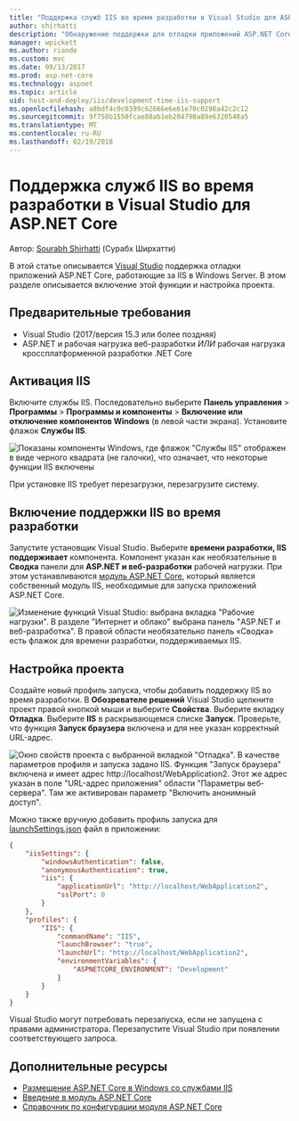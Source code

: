 ```yaml
---
title: "Поддержка служб IIS во время разработки в Visual Studio для ASP.NET Core"
author: shirhatti
description: "Обнаружение поддержки для отладки приложений ASP.NET Core при запуске за IIS на сервере Windows."
manager: wpickett
ms.author: riande
ms.custom: mvc
ms.date: 09/13/2017
ms.prod: asp.net-core
ms.technology: aspnet
ms.topic: article
uid: host-and-deploy/iis/development-time-iis-support
ms.openlocfilehash: a8bdf4c0c0399c62666e6e61e70c0298a42c2c12
ms.sourcegitcommit: 9f758b1550fcae88ab1eb284798a89e6320548a5
ms.translationtype: MT
ms.contentlocale: ru-RU
ms.lasthandoff: 02/19/2018
---
```

# <a name="development-time-iis-support-in-visual-studio-for-aspnet-core"></a>Поддержка служб IIS во время разработки в Visual Studio для ASP.NET Core

Автор: [Sourabh Shirhatti](https://twitter.com/sshirhatti) (Сурабх Ширхатти)

В этой статье описывается [Visual Studio](https://www.visualstudio.com/vs/) поддержка отладки приложений ASP.NET Core, работающие за IIS в Windows Server. В этом разделе описывается включение этой функции и настройка проекта.

## <a name="prerequisites"></a>Предварительные требования

* Visual Studio (2017/версия 15.3 или более поздняя)
* ASP.NET и рабочая нагрузка веб-разработки *ИЛИ* рабочая нагрузка кроссплатформенной разработки .NET Core

## <a name="enable-iis"></a>Активация IIS

Включите службы IIS. Последовательно выберите **Панель управления** > **Программы** > **Программы и компоненты** > **Включение или отключение компонентов Windows** (в левой части экрана). Установите флажок **Службы IIS**.

![Показаны компоненты Windows, где флажок "Службы IIS" отображен в виде черного квадрата (не галочки), что означает, что некоторые функции IIS включены](development-time-iis-support/_static/enable_iis.png)

При установке IIS требует перезагрузки, перезагрузите систему.

## <a name="enable-development-time-iis-support"></a>Включение поддержки IIS во время разработки

Запустите установщик Visual Studio. Выберите **времени разработки, IIS поддерживает** компонента. Компонент указан как необязательные в **Сводка** панели для **ASP.NET и веб-разработки** рабочей нагрузки. При этом устанавливаются [модуль ASP.NET Core](xref:fundamentals/servers/aspnet-core-module), который является собственный модуль IIS, необходимые для запуска приложений ASP.NET Core.

![Изменение функций Visual Studio: выбрана вкладка "Рабочие нагрузки". В разделе "Интернет и облако" выбрана панель "ASP.NET и веб-разработка". В правой области необязательно панель «Сводка» есть флажок для времени разработки, поддерживаемых IIS.](development-time-iis-support/_static/development_time_support.png)

## <a name="configure-the-project"></a>Настройка проекта

Создайте новый профиль запуска, чтобы добавить поддержку IIS во время разработки. В **Обозревателе решений** Visual Studio щелкните проект правой кнопкой мыши и выберите **Свойства**. Выберите вкладку **Отладка**. Выберите **IIS** в раскрывающемся списке **Запуск**. Проверьте, что функция **Запуск браузера** включена и для нее указан корректный URL-адрес.

![Окно свойств проекта с выбранной вкладкой "Отладка". В качестве параметров профиля и запуска задано IIS. Функция "Запуск браузера" включена и имеет адрес http://localhost/WebApplication2. Этот же адрес указан в поле "URL-адрес приложения" области "Параметры веб-сервера". Там же активирован параметр "Включить анонимный доступ".](development-time-iis-support/_static/project_properties.png)

Можно также вручную добавить профиль запуска для [launchSettings.json](http://json.schemastore.org/launchsettings) файл в приложении:

```json
{
    "iisSettings": {
        "windowsAuthentication": false,
        "anonymousAuthentication": true,
        "iis": {
            "applicationUrl": "http://localhost/WebApplication2",
            "sslPort": 0
        }
    },
    "profiles": {
        "IIS": {
            "commandName": "IIS",
            "launchBrowser": "true",
            "launchUrl": "http://localhost/WebApplication2",
            "environmentVariables": {
                "ASPNETCORE_ENVIRONMENT": "Development"
            }
        }
    }
}
```

Visual Studio могут потребовать перезапуска, если не запущена с правами администратора. Перезапустите Visual Studio при появлении соответствующего запроса.

## <a name="additional-resources"></a>Дополнительные ресурсы

* [Размещение ASP.NET Core в Windows со службами IIS](xref:host-and-deploy/iis/index)
* [Введение в модуль ASP.NET Core](xref:fundamentals/servers/aspnet-core-module)
* [Справочник по конфигурации модуля ASP.NET Core](xref:host-and-deploy/aspnet-core-module)
